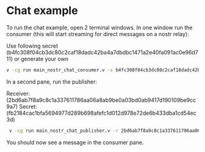 # Chat example

To run the chat example, open 2 terminal windows. In one window run the consumer (this will start streaming for direct messages on a nostr relay):

Use following secret (b4fc308f04cb3dc80c2caf18dadc42ba4a7dbdbc1471a2e40fa091ac0e96d711) or generate your own

```sh
v -cg run main_nostr_chat_consumer.v -s b4fc308f04cb3dc80c2caf18dadc42ba4a7dbdbc1471a2e40fa091ac0e96d711
```

In a second pane, run the publisher:

Receiver: (2bd6ab7f8a9c8c1a337611786aa06a8ab9be0a03bd0ab9417d190109be9cc9a7)
Secret: (fb2184cac1bfa5694977d289b698afefc1d012d978e72de6b433dba1cd54ec3d)

```sh
 v -cg run main_nostr_chat_publisher.v -r 2bd6ab7f8a9c8c1a337611786aa06a8ab9be0a03bd0ab9417d190109be9cc9a7 -s fb2184cac1bfa5694977d289b698afefc1d012d978e72de6b433dba1cd54ec3d
```

You should now see a message in the consumer pane.